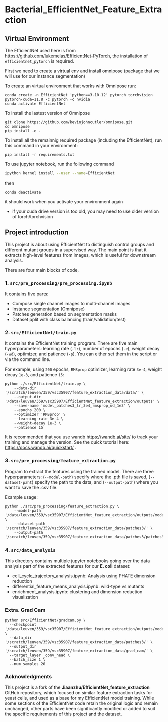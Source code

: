 # Bacterial_EfficientNet_Feature_Extraction

## Virtual Environment

The EfficientNet used here is from https://github.com/lukemelas/EfficientNet-PyTorch, the installation of `efficientnet_pytorch` is required.

First we need to create a virtual env and install omnipose (package that we will use for our instance segmentation)

To create an virtual environment that works with Omnipose run:
```
conda create -n EfficientNet 'python==3.10.12' pytorch torchvision pytorch-cuda=11.8 -c pytorch -c nvidia
conda activate EfficientNet 
```

To install the lastest version of Omnipose

```
git clone https://github.com/kevinjohncutler/omnipose.git
cd omnipose
pip install -e .
```

To install all the remainnig required package (including the EfficientNet), run this command in your environment:

```
pip install -r requirements.txt
```

To use jupyter notebook, run the following command

```bash
ipython kernel install --user --name=EfficientNet
```

then 

```
conda deactivate
```

it should work when you activate your environment again

* if your cuda drive version is too old, you may need to use older version of torch/torchvision

## Project introduction

This project is about using EfficientNet to distinguish control groups and different mutant groups in a supervised way. The main point is that it extracts high-level features from images, which is useful for downstream analysis. 

There are four main blocks of code, 

### 1. `src/pre_processing/pre_processing.ipynb` 
It contains five parts: 
* Compose single channel images to multi-channel images
* Instance segmentation (Omnipose) 
* Patches generation based on segmentation masks
* Dataset pplit with class balancing (train/validation/test)

### 2. `src/EfficientNet/train.py`
It contains the EfficientNet training program. 
There are five main hyperparameters: learning rate (`-lr`), number of epochs (`-e`), weight decay (`-wd`), optimizer, and patience (`-p`). You can either set them in the script or via the command line. 

For example, using `200` epochs, `RMSprop` optimizer, learning rate `3e-4`, weight decay `1e-3`, and patience `15`:
```
python ./src/EfficientNet/train.py \
    --data-dir '/scratch/leuven/359/vsc35907/feature_extraction_data/data/' \
    --output-dir '/data/leuven/359/vsc35907/EfficientNet_feature_extraction/outputs' \
    --save-name 'model_patches3_lr_3e4_rmsprop_wd_1e3' \
    --epochs 200 \
    --optimizer 'RMSprop' \
    --learning-rate 3e-4 \
    --weight-decay 1e-3 \
    --patience 15
```

It is recommended that you use wandb https://wandb.ai/site/ to track your training and manage the version. See the quick tutorial here: https://docs.wandb.ai/quickstart/ .

### 3. `src/pre_processing/feature_extraction.py`
Program to extract the features using the trained model.
There are three hyperparameters: (`--model-path`) specify where the .pth file is saved, (`--dataset-paht`) specify the path to the data, and (`--output-path`) where you want to save the .csv file.


Example usage:
```
python ./src/pre_processing/feature_extraction.py \
    --model-path  '/data/leuven/359/vsc35907/EfficientNet_feature_extraction/outputs/model_patches3_lr_3e4_rmsprop_wd_1e3.pth' \
    --dataset-path '/scratch/leuven/359/vsc35907/feature_extraction_data/patches3/' \
    --output-path '/scratch/leuven/359/vsc35907/feature_extraction_data/patches3/patches3_rmsprop_features.csv'
```

### 4. `src/data_analysis`

This directory contains multiple jupyter notebooks going over the data analysis part of the extracted features for our **E. coli** dataset:
- cell_cycle_trajectory_analysis.ipynb: Analysis using PHATE dimension reduction
- differential_feature_means_analysis.ipynb: wild-type vs mutants
- enrichment_analysis.ipynb: clustering and dimension reduction visualization 

### Extra. Grad Cam

```
python src/EfficientNet/gradcam.py \
  --checkpoint '/data/leuven/359/vsc35907/EfficientNet_feature_extraction/outputs/model_patches3_lr_3e4_rmsprop_wd_1e3.pth' \
  --data_dir '/scratch/leuven/359/vsc35907/feature_extraction_data/patches3/' \
  --output_dir '/scratch/leuven/359/vsc35907/feature_extraction_data/grad_cam/' \
  --target_layer _conv_head \
  --batch_size 1 \
  --num_samples 20
```
### Acknowledgments

This project is a fork of the __Jiaanzhu/EfficientNet_feature_extraction__ GitHub repository, which focused on similar feature extraction tasks for yeast cells, and used as a base for my EfficientNet model training. While some sections of the EfficientNet code retain the original logic and remain unchanged, other parts have been significantly modified or added to suit the specific requirements of this project and the dataset.

